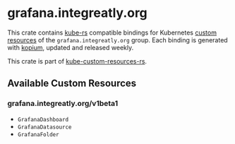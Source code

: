 <!--
SPDX-FileCopyrightText: The kube-custom-resources-rs Authors
SPDX-License-Identifier: 0BSD
 -->

# grafana.integreatly.org

This crate contains [kube-rs](https://kube.rs/) compatible bindings for Kubernetes [custom resources](https://kubernetes.io/docs/tasks/extend-kubernetes/custom-resources/custom-resource-definitions/) of the `grafana.integreatly.org` group. Each binding is generated with [kopium](https://github.com/kube-rs/kopium), updated and released weekly.

This crate is part of [kube-custom-resources-rs](https://github.com/metio/kube-custom-resources-rs).

## Available Custom Resources

### grafana.integreatly.org/v1beta1
- `GrafanaDashboard`
- `GrafanaDatasource`
- `GrafanaFolder`
